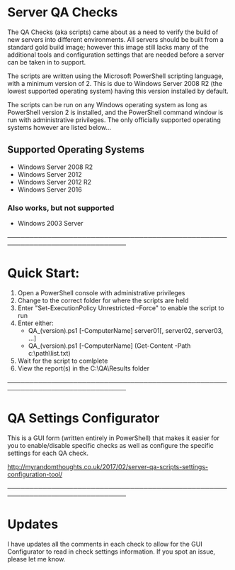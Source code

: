 # Server QA Checks

The QA Checks (aka scripts) came about as a need to verify the build of new servers into different environments.
All servers should be built from a standard gold build image; however this image still lacks many of the additional tools and configuration settings that are needed before a server can be taken in to support.

The scripts are written using the Microsoft PowerShell scripting language, with a minimum version of 2.
This is due to Windows Server 2008 R2 (the lowest supported operating system) having this version installed by default.

The scripts can be run on any Windows operating system as long as PowerShell version 2 is installed, and the PowerShell command window is run with administrative privileges.  The only officially supported operating systems however are listed below...

## Supported Operating Systems
- Windows Server 2008 R2
- Windows Server 2012
- Windows Server 2012 R2
- Windows Server 2016

### Also works, but not supported
- Windows 2003 Server

─────────────────────────────────────────────────────────────────────────────

# Quick Start:
1. Open a PowerShell console with administrative privileges
2. Change to the correct folder for where the scripts are held
3. Enter "Set-ExecutionPolicy Unrestricted –Force" to enable the script to run
4. Enter either:    
   - QA_(version).ps1 [-ComputerName] server01[, server02, server03, ...]
   - QA_(version).ps1 [-ComputerName] (Get-Content -Path c:\path\list.txt)
5. Wait for the script to comlplete
6. View the report(s) in the C:\QA\Results folder

─────────────────────────────────────────────────────────────────────────────

# QA Settings Configurator

This is a GUI form (written entirely in PowerShell) that makes it easier for you to enable/disable specific checks as well as configure the specific settings for each QA check.

http://myrandomthoughts.co.uk/2017/02/server-qa-scripts-settings-configuration-tool/

─────────────────────────────────────────────────────────────────────────────

# Updates

I have updates all the comments in each check to allow for the GUI Configurator to read in check settings information.  If you spot an issue, please let me know.
